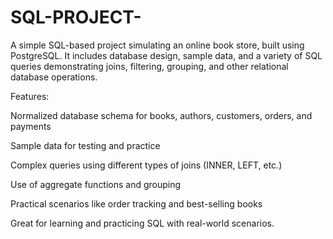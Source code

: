 # SQL-PROJECT-
A simple SQL-based project simulating an online book store, built using PostgreSQL. It includes database design, sample data, and a variety of SQL queries demonstrating joins, filtering, grouping, and other relational database operations.

Features:

Normalized database schema for books, authors, customers, orders, and payments

Sample data for testing and practice

Complex queries using different types of joins (INNER, LEFT, etc.)

Use of aggregate functions and grouping

Practical scenarios like order tracking and best-selling books

Great for learning and practicing SQL with real-world scenarios.


